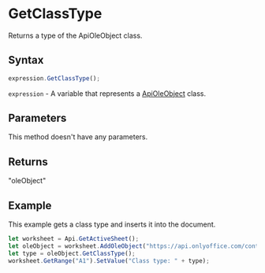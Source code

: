 # GetClassType

Returns a type of the ApiOleObject class.

## Syntax

```javascript
expression.GetClassType();
```

`expression` - A variable that represents a [ApiOleObject](../ApiOleObject.md) class.

## Parameters

This method doesn't have any parameters.

## Returns

"oleObject"

## Example

This example gets a class type and inserts it into the document.

```javascript editor-
let worksheet = Api.GetActiveSheet();
let oleObject = worksheet.AddOleObject("https://api.onlyoffice.com/content/img/docbuilder/examples/ole-object-image.png", 130 * 36000, 90 * 36000, "https://youtu.be/SKGz4pmnpgY", "asc.{38E022EA-AD92-45FC-B22B-49DF39746DB4}", 0, 2 * 36000, 4, 3 * 36000);
let type = oleObject.GetClassType();
worksheet.GetRange("A1").SetValue("Class type: " + type);
```
